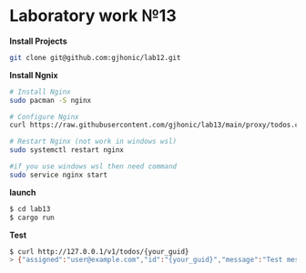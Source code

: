 # Laboratory work №13

**Install Projects**

```bash
git clone git@github.com:gjhonic/lab12.git
```

**Install Ngnix**

```bash
# Install Nginx
sudo pacman -S nginx

# Configure Nginx
curl https://raw.githubusercontent.com/gjhonic/lab13/main/proxy/todos.conf | sudo tee /etc/nginx/nginx.conf > /dev/null

# Restart Nginx (not work in windows wsl)
sudo systemctl restart nginx

#if you use windows wsl then need command
sudo service nginx start
```

**launch**

```bash
$ cd lab13
$ cargo run
```

**Test**

```bash
$ curl http://127.0.0.1/v1/todos/{your_guid}
> {"assigned":"user@example.com","id":"{your_guid}","message":"Test message","priority":"A"}
```